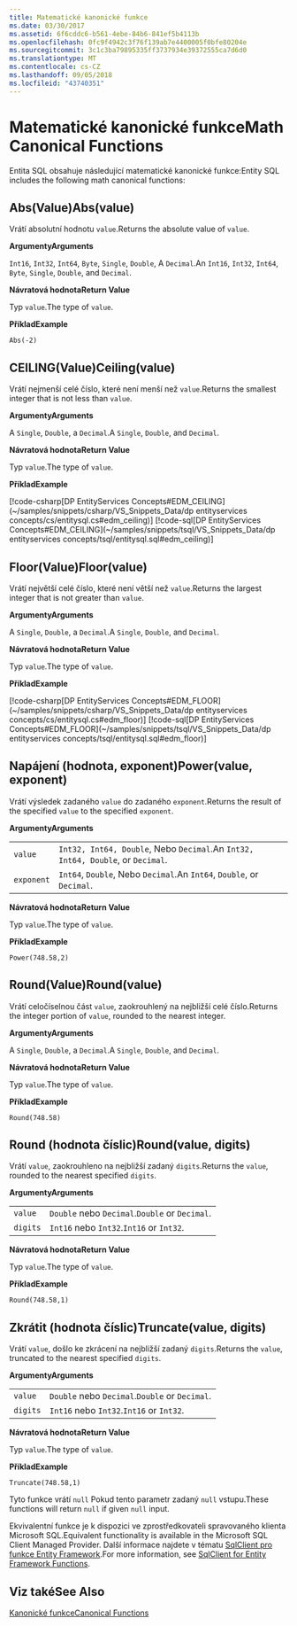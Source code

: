 ```yaml
---
title: Matematické kanonické funkce
ms.date: 03/30/2017
ms.assetid: 6f6cddc6-b561-4ebe-84b6-841ef5b4113b
ms.openlocfilehash: 0fc9f4942c3f76f139ab7e4400005f0bfe80204e
ms.sourcegitcommit: 3c1c3ba79895335ff3737934e39372555ca7d6d0
ms.translationtype: MT
ms.contentlocale: cs-CZ
ms.lasthandoff: 09/05/2018
ms.locfileid: "43740351"
---
```

# <a name="math-canonical-functions"></a><span data-ttu-id="fbb60-102">Matematické kanonické funkce</span><span class="sxs-lookup"><span data-stu-id="fbb60-102">Math Canonical Functions</span></span>

<span data-ttu-id="fbb60-103">Entita SQL obsahuje následující matematické kanonické funkce:</span><span class="sxs-lookup"><span data-stu-id="fbb60-103">Entity SQL includes the following math canonical functions:</span></span>
  
## <a name="absvalue"></a><span data-ttu-id="fbb60-104">Abs(Value)</span><span class="sxs-lookup"><span data-stu-id="fbb60-104">Abs(value)</span></span>

<span data-ttu-id="fbb60-105">Vrátí absolutní hodnotu `value`.</span><span class="sxs-lookup"><span data-stu-id="fbb60-105">Returns the absolute value of `value`.</span></span>

<span data-ttu-id="fbb60-106">**Argumenty**</span><span class="sxs-lookup"><span data-stu-id="fbb60-106">**Arguments**</span></span>

<span data-ttu-id="fbb60-107">`Int16`, `Int32`, `Int64`, `Byte`, `Single`, `Double`, A `Decimal`.</span><span class="sxs-lookup"><span data-stu-id="fbb60-107">An `Int16`, `Int32`, `Int64`, `Byte`, `Single`, `Double`, and `Decimal`.</span></span>

<span data-ttu-id="fbb60-108">**Návratová hodnota**</span><span class="sxs-lookup"><span data-stu-id="fbb60-108">**Return Value**</span></span>

<span data-ttu-id="fbb60-109">Typ `value`.</span><span class="sxs-lookup"><span data-stu-id="fbb60-109">The type of `value`.</span></span>

<span data-ttu-id="fbb60-110">**Příklad**</span><span class="sxs-lookup"><span data-stu-id="fbb60-110">**Example**</span></span>

`Abs(-2)`

## <a name="ceilingvalue"></a><span data-ttu-id="fbb60-111">CEILING(Value)</span><span class="sxs-lookup"><span data-stu-id="fbb60-111">Ceiling(value)</span></span>

<span data-ttu-id="fbb60-112">Vrátí nejmenší celé číslo, které není menší než `value`.</span><span class="sxs-lookup"><span data-stu-id="fbb60-112">Returns the smallest integer that is not less than `value`.</span></span>

<span data-ttu-id="fbb60-113">**Argumenty**</span><span class="sxs-lookup"><span data-stu-id="fbb60-113">**Arguments**</span></span>

<span data-ttu-id="fbb60-114">A `Single`, `Double`, a `Decimal`.</span><span class="sxs-lookup"><span data-stu-id="fbb60-114">A `Single`, `Double`, and `Decimal`.</span></span>

<span data-ttu-id="fbb60-115">**Návratová hodnota**</span><span class="sxs-lookup"><span data-stu-id="fbb60-115">**Return Value**</span></span>

<span data-ttu-id="fbb60-116">Typ `value`.</span><span class="sxs-lookup"><span data-stu-id="fbb60-116">The type of `value`.</span></span>

<span data-ttu-id="fbb60-117">**Příklad**</span><span class="sxs-lookup"><span data-stu-id="fbb60-117">**Example**</span></span>

[!code-csharp[DP EntityServices Concepts#EDM_CEILING](~/samples/snippets/csharp/VS_Snippets_Data/dp entityservices concepts/cs/entitysql.cs#edm_ceiling)]
[!code-sql[DP EntityServices Concepts#EDM_CEILING](~/samples/snippets/tsql/VS_Snippets_Data/dp entityservices concepts/tsql/entitysql.sql#edm_ceiling)]

## <a name="floorvalue"></a><span data-ttu-id="fbb60-118">Floor(Value)</span><span class="sxs-lookup"><span data-stu-id="fbb60-118">Floor(value)</span></span>

<span data-ttu-id="fbb60-119">Vrátí největší celé číslo, které není větší než `value`.</span><span class="sxs-lookup"><span data-stu-id="fbb60-119">Returns the largest integer that is not greater than `value`.</span></span>

<span data-ttu-id="fbb60-120">**Argumenty**</span><span class="sxs-lookup"><span data-stu-id="fbb60-120">**Arguments**</span></span>

<span data-ttu-id="fbb60-121">A `Single`, `Double`, a `Decimal`.</span><span class="sxs-lookup"><span data-stu-id="fbb60-121">A `Single`, `Double`, and `Decimal`.</span></span>

<span data-ttu-id="fbb60-122">**Návratová hodnota**</span><span class="sxs-lookup"><span data-stu-id="fbb60-122">**Return Value**</span></span>

<span data-ttu-id="fbb60-123">Typ `value`.</span><span class="sxs-lookup"><span data-stu-id="fbb60-123">The type of `value`.</span></span>

<span data-ttu-id="fbb60-124">**Příklad**</span><span class="sxs-lookup"><span data-stu-id="fbb60-124">**Example**</span></span>

[!code-csharp[DP EntityServices Concepts#EDM_FLOOR](~/samples/snippets/csharp/VS_Snippets_Data/dp entityservices concepts/cs/entitysql.cs#edm_floor)]
[!code-sql[DP EntityServices Concepts#EDM_FLOOR](~/samples/snippets/tsql/VS_Snippets_Data/dp entityservices concepts/tsql/entitysql.sql#edm_floor)]

## <a name="powervalue-exponent"></a><span data-ttu-id="fbb60-125">Napájení (hodnota, exponent)</span><span class="sxs-lookup"><span data-stu-id="fbb60-125">Power(value, exponent)</span></span>

<span data-ttu-id="fbb60-126">Vrátí výsledek zadaného `value` do zadaného `exponent`.</span><span class="sxs-lookup"><span data-stu-id="fbb60-126">Returns the result of the specified `value` to the specified `exponent`.</span></span>

<span data-ttu-id="fbb60-127">**Argumenty**</span><span class="sxs-lookup"><span data-stu-id="fbb60-127">**Arguments**</span></span>

|  |  |
|--|--|
|`value` | <span data-ttu-id="fbb60-128">`Int32, Int64, Double`, Nebo `Decimal`.</span><span class="sxs-lookup"><span data-stu-id="fbb60-128">An `Int32, Int64, Double`, or `Decimal`.</span></span> |
|`exponent` | <span data-ttu-id="fbb60-129">`Int64`, `Double`, Nebo `Decimal`.</span><span class="sxs-lookup"><span data-stu-id="fbb60-129">An `Int64`, `Double`, or `Decimal`.</span></span> |

<span data-ttu-id="fbb60-130">**Návratová hodnota**</span><span class="sxs-lookup"><span data-stu-id="fbb60-130">**Return Value**</span></span>

<span data-ttu-id="fbb60-131">Typ `value`.</span><span class="sxs-lookup"><span data-stu-id="fbb60-131">The type of `value`.</span></span>

<span data-ttu-id="fbb60-132">**Příklad**</span><span class="sxs-lookup"><span data-stu-id="fbb60-132">**Example**</span></span>

`Power(748.58,2)`

## <a name="roundvalue"></a><span data-ttu-id="fbb60-133">Round(Value)</span><span class="sxs-lookup"><span data-stu-id="fbb60-133">Round(value)</span></span>

<span data-ttu-id="fbb60-134">Vrátí celočíselnou část `value`, zaokrouhlený na nejbližší celé číslo.</span><span class="sxs-lookup"><span data-stu-id="fbb60-134">Returns the integer portion of `value`, rounded to the nearest integer.</span></span>

<span data-ttu-id="fbb60-135">**Argumenty**</span><span class="sxs-lookup"><span data-stu-id="fbb60-135">**Arguments**</span></span>

<span data-ttu-id="fbb60-136">A `Single`, `Double`, a `Decimal`.</span><span class="sxs-lookup"><span data-stu-id="fbb60-136">A `Single`, `Double`, and `Decimal`.</span></span>

<span data-ttu-id="fbb60-137">**Návratová hodnota**</span><span class="sxs-lookup"><span data-stu-id="fbb60-137">**Return Value**</span></span>

<span data-ttu-id="fbb60-138">Typ `value`.</span><span class="sxs-lookup"><span data-stu-id="fbb60-138">The type of `value`.</span></span>

<span data-ttu-id="fbb60-139">**Příklad**</span><span class="sxs-lookup"><span data-stu-id="fbb60-139">**Example**</span></span>

`Round(748.58)`

## <a name="roundvalue-digits"></a><span data-ttu-id="fbb60-140">Round (hodnota číslic)</span><span class="sxs-lookup"><span data-stu-id="fbb60-140">Round(value, digits)</span></span>

<span data-ttu-id="fbb60-141">Vrátí `value`, zaokrouhleno na nejbližší zadaný `digits`.</span><span class="sxs-lookup"><span data-stu-id="fbb60-141">Returns the `value`, rounded to the nearest specified `digits`.</span></span>

<span data-ttu-id="fbb60-142">**Argumenty**</span><span class="sxs-lookup"><span data-stu-id="fbb60-142">**Arguments**</span></span>

|  |  |
|--|--|
|`value`|<span data-ttu-id="fbb60-143">`Double` nebo `Decimal`.</span><span class="sxs-lookup"><span data-stu-id="fbb60-143">`Double` or `Decimal`.</span></span>|
|`digits`|<span data-ttu-id="fbb60-144">`Int16` nebo `Int32`.</span><span class="sxs-lookup"><span data-stu-id="fbb60-144">`Int16` or `Int32`.</span></span>|

<span data-ttu-id="fbb60-145">**Návratová hodnota**</span><span class="sxs-lookup"><span data-stu-id="fbb60-145">**Return Value**</span></span>

<span data-ttu-id="fbb60-146">Typ `value`.</span><span class="sxs-lookup"><span data-stu-id="fbb60-146">The type of `value`.</span></span>

<span data-ttu-id="fbb60-147">**Příklad**</span><span class="sxs-lookup"><span data-stu-id="fbb60-147">**Example**</span></span>

`Round(748.58,1)`

## <a name="truncatevalue-digits"></a><span data-ttu-id="fbb60-148">Zkrátit (hodnota číslic)</span><span class="sxs-lookup"><span data-stu-id="fbb60-148">Truncate(value, digits)</span></span>

<span data-ttu-id="fbb60-149">Vrátí `value`, došlo ke zkrácení na nejbližší zadaný `digits`.</span><span class="sxs-lookup"><span data-stu-id="fbb60-149">Returns the `value`, truncated to the nearest specified `digits`.</span></span>

<span data-ttu-id="fbb60-150">**Argumenty**</span><span class="sxs-lookup"><span data-stu-id="fbb60-150">**Arguments**</span></span>

|  |  |
|--|--|
|`value`|<span data-ttu-id="fbb60-151">`Double` nebo `Decimal`.</span><span class="sxs-lookup"><span data-stu-id="fbb60-151">`Double` or `Decimal`.</span></span>|
|`digits`|<span data-ttu-id="fbb60-152">`Int16` nebo `Int32`.</span><span class="sxs-lookup"><span data-stu-id="fbb60-152">`Int16` or `Int32`.</span></span>|

<span data-ttu-id="fbb60-153">**Návratová hodnota**</span><span class="sxs-lookup"><span data-stu-id="fbb60-153">**Return Value**</span></span>

<span data-ttu-id="fbb60-154">Typ `value`.</span><span class="sxs-lookup"><span data-stu-id="fbb60-154">The type of `value`.</span></span>

<span data-ttu-id="fbb60-155">**Příklad**</span><span class="sxs-lookup"><span data-stu-id="fbb60-155">**Example**</span></span>

`Truncate(748.58,1)`  
  
 <span data-ttu-id="fbb60-156">Tyto funkce vrátí `null` Pokud tento parametr zadaný `null` vstupu.</span><span class="sxs-lookup"><span data-stu-id="fbb60-156">These functions will return `null` if given `null` input.</span></span>  
  
 <span data-ttu-id="fbb60-157">Ekvivalentní funkce je k dispozici ve zprostředkovateli spravovaného klienta Microsoft SQL.</span><span class="sxs-lookup"><span data-stu-id="fbb60-157">Equivalent functionality is available in the Microsoft SQL Client Managed Provider.</span></span> <span data-ttu-id="fbb60-158">Další informace najdete v tématu [SqlClient pro funkce Entity Framework](../../../../../../docs/framework/data/adonet/ef/sqlclient-for-ef-functions.md).</span><span class="sxs-lookup"><span data-stu-id="fbb60-158">For more information, see [SqlClient for Entity Framework Functions](../../../../../../docs/framework/data/adonet/ef/sqlclient-for-ef-functions.md).</span></span>  
  
## <a name="see-also"></a><span data-ttu-id="fbb60-159">Viz také</span><span class="sxs-lookup"><span data-stu-id="fbb60-159">See Also</span></span>  
 [<span data-ttu-id="fbb60-160">Kanonické funkce</span><span class="sxs-lookup"><span data-stu-id="fbb60-160">Canonical Functions</span></span>](../../../../../../docs/framework/data/adonet/ef/language-reference/canonical-functions.md)
